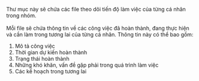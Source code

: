 Thư mục này sẽ chứa các file theo dõi tiến độ làm việc của từng cá nhân trong nhóm.  
<br>
Mỗi file sẽ chứa thông tin về các công việc đã hoàn thành, đang thực hiện và cần làm trong tương lai của từng cá nhân. Thông tin này có thể bao gồm:  
1. Mô tả công việc  
2. Thời gian dự kiến hoàn thành  
3. Trạng thái hoàn thành  
4. Những khó khăn, vấn đề gặp phải trong quá trình làm việc  
5. Các kế hoạch trong tương lai  